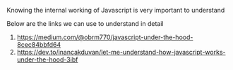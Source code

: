 Knowing the internal working of Javascript is very important to understand 

Below are the links we can use to understand in detail

1. https://medium.com/@obrm770/javascript-under-the-hood-8cec84bbfd64
2. https://dev.to/inancakduvan/let-me-understand-how-javascript-works-under-the-hood-3ibf
